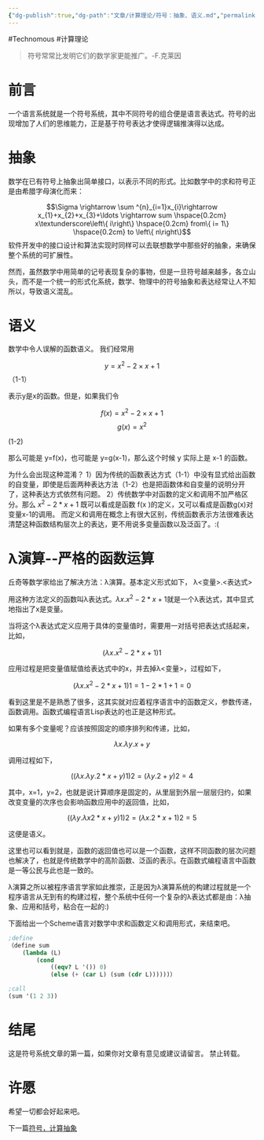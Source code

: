 ```yaml
---
{"dg-publish":true,"dg-path":"文章/计算理论/符号：抽象、语义.md","permalink":"/文章/计算理论/符号：抽象、语义/","dgEnableSearch":"true","created":"2023-03-05T15:30:35.000+08:00","updated":"2023-11-22T14:38:17.000+08:00"}
---
```


#Technomous #计算理论

> 符号常常比发明它们的数学家更能推广。-F.克莱因

# 前言

一个语言系统就是一个符号系统，其中不同符号的组合便是语言表达式。符号的出现增加了人们的思维能力，正是基于符号表达才使得逻辑推演得以达成。

# 抽象

数学在已有符号上抽象出简单接口，以表示不同的形式。比如数学中的求和符号正是由希腊字母演化而来：

$$\Sigma \rightarrow \sum ^{n}_{i=1}x_{i}\rightarrow x_{1}+x_{2}+x_{3}+\ldots \rightarrow sum \hspace{0.2cm} x\textunderscore\left\{ i\right\} \hspace{0.2cm} from\{ i= 1\} \hspace{0.2cm} to \left\{ n\right\}$$ 
软件开发中的接口设计和算法实现时同样可以去联想数学中那些好的抽象，来确保整个系统的可扩展性。

然而，虽然数学中用简单的记号表现复杂的事物，但是一旦符号越来越多，各立山头，而不是一个统一的形式化系统，数学、物理中的符号抽象和表达经常让人不知所以，导致语义混乱。

# 语义

数学中令人误解的函数语义。
我们经常用

$$y=x^{2}-2\times x+1$$
（1-1）

表示y是x的函数。但是，如果我们令

$$f\left( x\right) =x^{2}-2\times x+1$$
$$g\left( x\right) =x^{2}$$

 (1-2)

那么可能是 y=f(x)，也可能是 y=g(x-1)，那么这个时候 y 实际上是 x-1 的函数。

为什么会出现这种混淆？
1）因为传统的函数表达方式（1-1）中没有显式给出函数的自变量，即使是后面两种表达方法（1-2）也是把函数体和自变量的说明分开了，这种表达方式依然有问题。
2）传统数学中对函数的定义和调用不加严格区分。那么 $x^2-2 *x+1$ 既可以看成是函数 f(x )的定义，又可以看成是函数g(x)对变量x-1的调用。
而定义和调用在概念上有很大区别，传统函数表示方法很难表达清楚这种函数结构层次上的表达，更不用说多变量函数以及泛函了。:(

# λ演算--严格的函数运算

丘奇等数学家给出了解决方法：λ演算。基本定义形式如下，
λ<变量>.<表达式>

用这种方法定义的函数叫λ表达式。$λx.x^2-2*x+1$就是一个λ表达式，其中显式地指出了x是变量。

当将这个λ表达式定义应用于具体的变量值时，需要用一对括号把表达式括起来，比如，

$$(λx.x^2-2*x+1)1$$

应用过程是把变量值赋值给表达式中的x，并去掉λ<变量>，过程如下，


$$(λx.x^2-2*x+1)1=1-2*1+1=0$$

看到这里是不是熟悉了很多，这其实就对应着程序语言中的函数定义，参数传递，函数调用。函数式编程语言Lisp表达的也正是这种形式。

如果有多个变量呢？应该按照固定的顺序排列和传递，比如，

$$λx.λy.x+y$$

调用过程如下，

$$((λx.λy.2*x+y) 1) 2 = (λy.2+y) 2 = 4$$

其中，x=1，y=2，也就是说计算顺序是固定的，从里层到外层一层层归约，如果改变变量的次序也会影响函数应用中的返回值，比如，

$$((λy.λx2*x+y) 1) 2 = (λx.2*x+1) 2 = 5$$

这便是语义。

这里也可以看到就是，函数的返回值也可以是一个函数，这样不同函数的层次问题也解决了，也就是传统数学中的高阶函数、泛函的表示。在函数式编程语言中函数是一等公民与此也是一致的。

λ演算之所以被程序语言学家如此推崇，正是因为λ演算系统的构建过程就是一个程序语言从无到有的构建过程，整个系统中任何一个复杂的λ表达式都是由：λ抽象、应用和括号，粘合在一起的:)

下面给出一个Scheme语言对数学中求和函数定义和调用形式，来结束吧。

``` scheme
;define
（define sum
	(lambda (L)
		(cond
			((eqv? L '()) 0)
			(else (+ (car L) (sum (cdr L))))))）

;call
(sum '(1 2 3))
```

# 结尾
这是符号系统文章的第一篇，如果你对文章有意见或建议请留言。
禁止转载。

# 许愿
希望一切都会好起来吧。

下一篇[符号，计算抽象](符号，计算抽象.md)